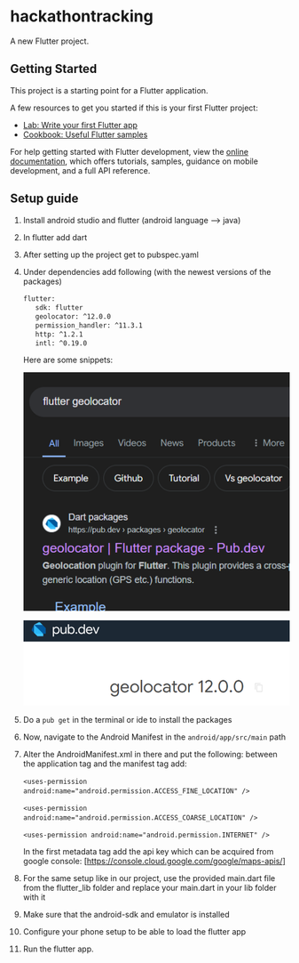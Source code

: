 # hackathontracking

A new Flutter project.

## Getting Started

This project is a starting point for a Flutter application.

A few resources to get you started if this is your first Flutter project:

- [Lab: Write your first Flutter app](https://docs.flutter.dev/get-started/codelab)
- [Cookbook: Useful Flutter samples](https://docs.flutter.dev/cookbook)

For help getting started with Flutter development, view the
[online documentation](https://docs.flutter.dev/), which offers tutorials,
samples, guidance on mobile development, and a full API reference.

## Setup guide
1. Install android studio and flutter (android language --> java)
2. In flutter add dart
3. After setting up the project get to pubspec.yaml
4. Under dependencies add following (with the newest versions of the packages)
   ```
   flutter:
      sdk: flutter
      geolocator: ^12.0.0
      permission_handler: ^11.3.1
      http: ^1.2.1
      intl: ^0.19.0
   ```

   Here are some snippets:
   
   ![Google Search](flutter_images/google_search.png)
   
   ![Packages](flutter_images/package_version.png)
6. Do a `pub get` in the terminal or ide to install the packages
7. Now, navigate to the Android Manifest in the `android/app/src/main` path
8. Alter the AndroidManifest.xml in there and put the following:
   between the application tag and the manifest tag add:
   
   `<uses-permission android:name="android.permission.ACCESS_FINE_LOCATION" />`
   
   `<uses-permission android:name="android.permission.ACCESS_COARSE_LOCATION" />`
   
   `<uses-permission android:name="android.permission.INTERNET" />`
   
   In the first metadata tag add the api key which can be acquired from google console:
   [https://console.cloud.google.com/google/maps-apis/]
10. For the same setup like in our project, use the provided main.dart file from the flutter_lib folder and replace your main.dart in your lib folder with it
11. Make sure that the android-sdk and emulator is installed
12. Configure your phone setup to be able to load the flutter app
13. Run the flutter app.
